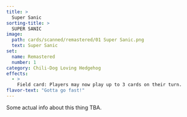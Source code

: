 ```yaml
---
title: >
  Super Sanic
sorting-title: >
  SUPER SANIC
image: 
  path: cards/scanned/remastered/01 Super Sanic.png
  text: Super Sanic
set:
  name: Remastered
  number: 1
category: Chili-Dog Loving Hedgehog
effects: 
  - >
    Field card: Players may now play up to 3 cards on their turn.
flavor-text: "Gotta go fast!"
---
```

Some actual info about this thing TBA.
